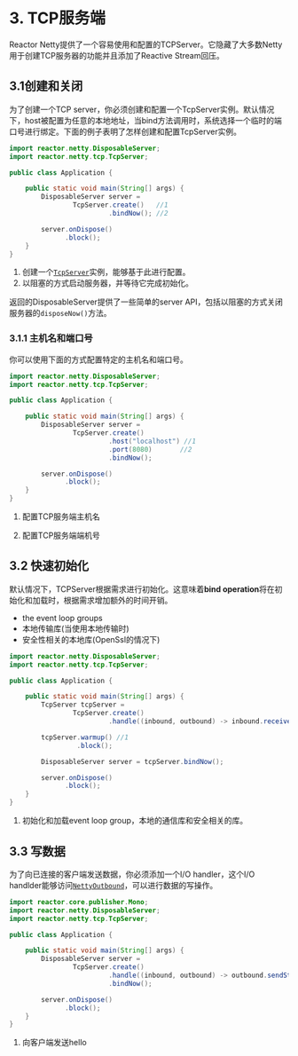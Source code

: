 # 3. TCP服务端

Reactor Netty提供了一个容易使用和配置的TCPServer。它隐藏了大多数Netty用于创建TCP服务器的功能并且添加了Reactive Stream回压。

## 3.1创建和关闭

为了创建一个TCP server，你必须创建和配置一个TcpServer实例。默认情况下，host被配置为任意的本地地址，当bind方法调用时，系统选择一个临时的端口号进行绑定。下面的例子表明了怎样创建和配置TcpServer实例。

```java
import reactor.netty.DisposableServer;
import reactor.netty.tcp.TcpServer;

public class Application {

	public static void main(String[] args) {
		DisposableServer server =
				TcpServer.create()   //1
				         .bindNow(); //2

		server.onDispose()
		      .block();
	}
}
```

1. 创建一个[`TcpServer`](https://projectreactor.io/docs/netty/release/api/reactor/netty/tcp/TcpServer.html)实例，能够基于此进行配置。
2. 以阻塞的方式启动服务器，并等待它完成初始化。

返回的DisposableServer提供了一些简单的server API，包括以阻塞的方式关闭服务器的`disposeNow()`方法。

### 3.1.1 主机名和端口号

你可以使用下面的方式配置特定的主机名和端口号。

```java
import reactor.netty.DisposableServer;
import reactor.netty.tcp.TcpServer;

public class Application {

	public static void main(String[] args) {
		DisposableServer server =
				TcpServer.create()
				         .host("localhost") //1
				         .port(8080)       //2 
				         .bindNow();

		server.onDispose()
		      .block();
	}
}
```

1. 配置TCP服务端主机名

2. 配置TCP服务端端机号

## 3.2 快速初始化

默认情况下，TCPServer根据需求进行初始化。这意味着**bind operation**将在初始化和加载时，根据需求增加额外的时间开销。

* the event loop groups
* 本地传输库(当使用本地传输时)
* 安全性相关的本地库(OpenSsl的情况下)

```java
import reactor.netty.DisposableServer;
import reactor.netty.tcp.TcpServer;

public class Application {

	public static void main(String[] args) {
		TcpServer tcpServer =
				TcpServer.create()
				         .handle((inbound, outbound) -> inbound.receive().then());

		tcpServer.warmup() //1
		         .block();

		DisposableServer server = tcpServer.bindNow();

		server.onDispose()
		      .block();
	}
}
```

1. 初始化和加载event loop group，本地的通信库和安全相关的库。

## 3.3 写数据

为了向已连接的客户端发送数据，你必须添加一个I/O handler，这个I/O handlder能够访问[`NettyOutbound`](https://projectreactor.io/docs/netty/release/api/reactor/netty/NettyOutbound.html)，可以进行数据的写操作。

```java
import reactor.core.publisher.Mono;
import reactor.netty.DisposableServer;
import reactor.netty.tcp.TcpServer;

public class Application {

	public static void main(String[] args) {
		DisposableServer server =
				TcpServer.create()
				         .handle((inbound, outbound) -> outbound.sendString(Mono.just("hello")))//1 
				         .bindNow();

		server.onDispose()
		      .block();
	}
}
```

1. 向客户端发送hello

